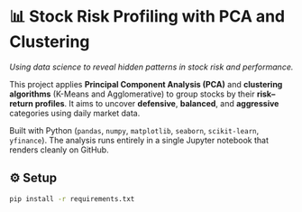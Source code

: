 # 📊 Stock Risk Profiling with PCA and Clustering
*Using data science to reveal hidden patterns in stock risk and performance.*

This project applies **Principal Component Analysis (PCA)** and **clustering algorithms** (K-Means and Agglomerative) to group stocks by their **risk–return profiles**.
It aims to uncover **defensive**, **balanced**, and **aggressive** categories using daily market data.

Built with Python (`pandas`, `numpy`, `matplotlib`, `seaborn`, `scikit-learn`, `yfinance`). The analysis runs entirely in a single Jupyter notebook that renders cleanly on GitHub.

## ⚙️ Setup
```bash
pip install -r requirements.txt
```
